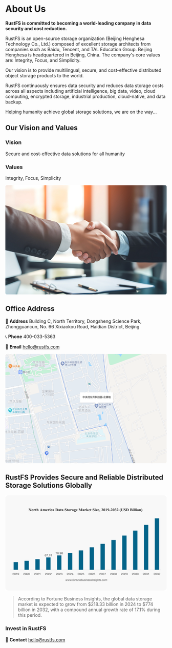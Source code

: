 # About Us

**RustFS is committed to becoming a world-leading company in data security and cost reduction.**

RustFS is an open-source storage organization (Beijing Henghesa Technology Co., Ltd.) composed of excellent storage architects from companies such as Baidu, Tencent, and TAL Education Group. Beijing Henghesa is headquartered in Beijing, China. The company's core values are: Integrity, Focus, and Simplicity.

Our vision is to provide multilingual, secure, and cost-effective distributed object storage products to the world.

RustFS continuously ensures data security and reduces data storage costs across all aspects including artificial intelligence, big data, video, cloud computing, encrypted storage, industrial production, cloud-native, and data backup.

Helping humanity achieve global storage solutions, we are on the way...

## Our Vision and Values

### Vision

Secure and cost-effective data solutions for all humanity

### Values

Integrity, Focus, Simplicity

![Vision and Values](./images/vision-values.png)

## Office Address

📍 **Address**
Building C, North Territory, Dongsheng Science Park, Zhongguancun, No. 66 Xixiaokou Road, Haidian District, Beijing

📞 **Phone**
400-033-5363

📧 **Email**
<hello@rustfs.com>

![Office Environment](./images/office-location.png)

## RustFS Provides Secure and Reliable Distributed Storage Solutions Globally

![Global Data Storage Market Growth](./images/market-growth.png)

> According to Fortune Business Insights, the global data storage market is expected to grow from $218.33 billion in 2024 to $774 billion in 2032, with a compound annual growth rate of 17.1% during this period.

### Invest in RustFS

📧 **Contact**
<hello@rustfs.com>
